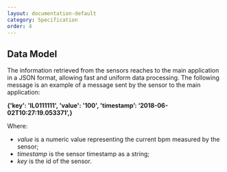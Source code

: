 ```yaml
---
layout: documentation-default
category: Specification
order: 4
---
```


## Data Model


The information retrieved from the sensors reaches to the main application in a JSON format, allowing fast and uniform data processing.
The following message is an example of a message sent by the sensor to the main application:

**{'key': 'IL0111111', 'value': '100', 'timestamp’: ‘2018-06-02T10:27:19.053371’,}**

Where:
* *value* is a numeric value representing the current bpm measured by the sensor;
* *timestamp* is the sensor timestamp as a string;
* *key* is the id of the sensor.